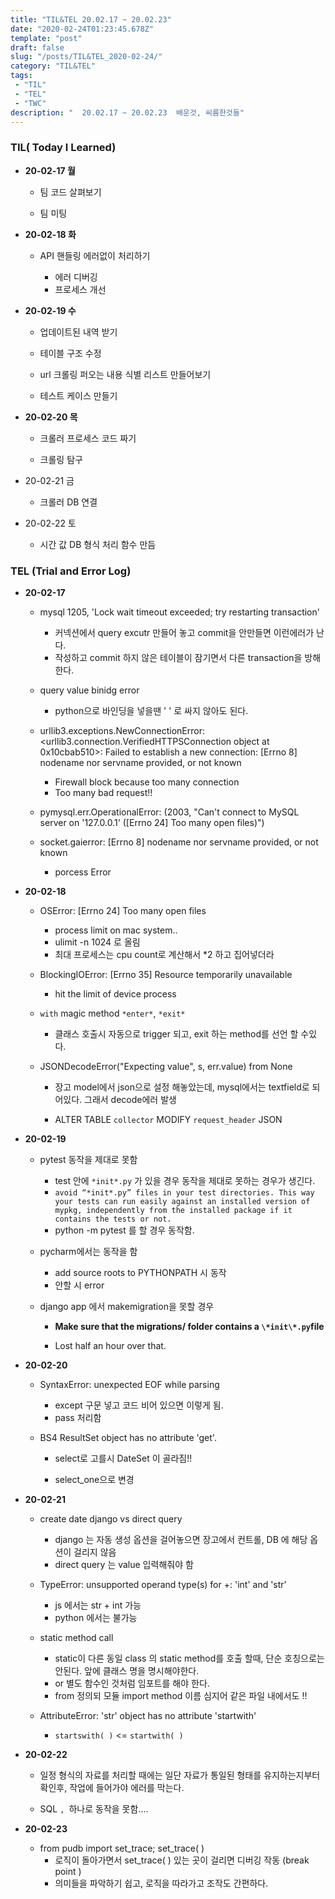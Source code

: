 ```yaml
---
title: "TIL&TEL 20.02.17 ~ 20.02.23"
date: "2020-02-24T01:23:45.678Z"
template: "post"
draft: false
slug: "/posts/TIL&TEL_2020-02-24/"
category: "TIL&TEL"
tags:
 - "TIL"
 - "TEL"
 - "TWC"
description: "  20.02.17 ~ 20.02.23  배운것, 씨름한것들"
---
```


### TIL( Today I Learned)

- **20-02-17 월**

  - 팀 코드 살펴보기 

  - 팀 미팅

    

- **20-02-18 화**

  - API 핸들링 에러없이 처리하기

    - 에러 디버깅
    - 프로세스 개선

    

- **20-02-19 수**

  - 업데이트된 내역 받기

  - 테이블 구조 수정

  - url 크롤링 퍼오는 내용 식별 리스트 만들어보기

  - 테스트 케이스 만들기

    

- **20-02-20 목**

  - 크롤러 프로세스 코드 짜기 

  - 크롤링 탐구

    

- 20-02-21 금

  - 크롤러 DB 연결

  

- 20-02-22 토

  - 시간 값 DB 형식 처리 함수 만듬

  

### TEL (Trial and Error Log)

- **20-02-17**

  - mysql 1205, 'Lock wait timeout exceeded; try restarting transaction'

    - 커넥션에서 query excutr 만들어 놓고 commit을 안만들면 이런에러가 난다. 
    - 작성하고 commit 하지 않은 테이블이 잠기면서 다른 transaction을 방해한다.

  - query value binidg error

    - python으로 바인딩을 넣을땐 ' ' 로 싸지 않아도 된다.

  - urllib3.exceptions.NewConnectionError: <urllib3.connection.VerifiedHTTPSConnection object at 0x10cbab510>: Failed to establish a new connection: [Errno 8] nodename nor servname provided, or not known

    - Firewall block because too many connection
    - Too many bad request!!

  - pymysql.err.OperationalError: (2003, "Can't connect to MySQL server on '127.0.0.1' ([Errno 24] Too many open files)")

  - socket.gaierror: [Errno 8] nodename nor servname provided, or not known

    - porcess Error 

      

- **20-02-18**

  - OSError: [Errno 24] Too many open files

    - process limit on mac system.. 
    - ulimit -n 1024 로 올림 
    - 최대 프로세스는 cpu count로 계산해서 *2 하고 집어넣더라

  - BlockingIOError: [Errno 35] Resource temporarily unavailable

    - hit the limit of device process

  - `with` magic method `*enter*`, `*exit*`

    - 클래스 호출시 자동으로 trigger 되고, exit 하는 method를 선언 할 수있다.

  - JSONDecodeError("Expecting value", s, err.value) from None

    - 장고 model에서 json으로 설정 해놓았는데, mysql에서는 textfield로 되어있다. 그래서 decode에러 발생

    - ALTER TABLE `collector` MODIFY `request_header` JSON

      

- **20-02-19**

  - pytest 동작을 제대로 못함

     

    - test 안에 `*init*.py` 가 있을 경우 동작을 제대로 못하는 경우가 생긴다.
    - `avoid “*init*.py” files in your test directories. This way your tests can run easily against an installed version of mypkg, independently from the installed package if it contains the tests or not.`
    - python -m pytest 를 할 경우 동작함.

  - pycharm에서는 동작을 함

    - add source roots to PYTHONPATH 시 동작 
    - 안할 시 error

  - django app 에서 makemigration을 못할 경우

    - **Make sure that the migrations/ folder contains a `\*init\*.py`file**

    - Lost half an hour over that. 

      

- **20-02-20**

  - SyntaxError: unexpected EOF while parsing

    - except 구문 넣고 코드 비어 있으면 이렇게 됨.
    - pass 처리함

  - BS4 ResultSet object has no attribute 'get'.

    - select로 고를시 DateSet 이 골라짐!!

    - select_one으로 변경

      

- **20-02-21**

  - create date django vs direct query

    - django 는 자동 생성 옵션을 걸어놓으면 장고에서 컨트롤, DB 에 해당 옵션이 걸리지 않음 
    - direct query 는 value 입력해줘야 함

  - TypeError: unsupported operand type(s) for +: 'int' and 'str'

    - js 에서는 str + int 가능
    - python 에서는 불가능

  - static method call

    - static이 다른 동일  class 의  static method를 호출 할때, 단순 호칭으로는 안된다. 앞에 클래스 명을 명시해야한다. 
    - or 별도 함수인 것처럼 임포트를 해야 한다. 
    - from 정의되 모듈 import method 이름 심지어 같은 파일 내에서도 !!

  - AttributeError: 'str' object has no attribute 'startwith'

    - `startswith( )` <= `startwith( )` 

      

- **20-02-22**

  - 일정 형식의 자료를 처리할 때에는 일단 자료가 통일된 형태를 유지하는지부터 확인후, 작업에 들어가야 에러를 막는다.

  - SQL `, `하나로 동작을 못함.... 

    

- **20-02-23**

  - from pudb import set_trace; set_trace( ) 
    - 로직이 돌아가면서 set_trace( ) 있는 곳이 걸리면 디버깅 작동 (break point )
    - 의미들을 파악하기 쉽고, 로직을 따라가고 조작도 간편하다.
